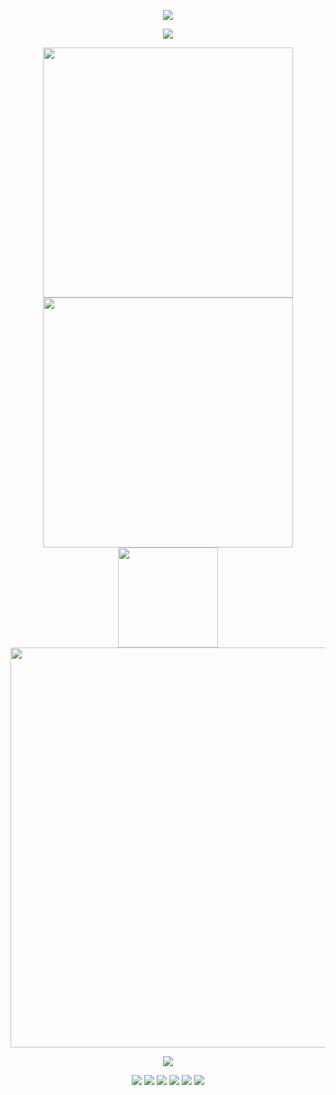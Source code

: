 <!-- https://github.com/kyechan99/capsule-render -->
<p align="center">
    <img src="https://capsule-render.vercel.app/api?type=waving&color=timeGradient&height=300&&section=header&text=HI%20THERE&fontSize=90&fontAlign=50&fontAlignY=30&desc=I%20am%20Zhiwei%20Hong!&descAlign=50&descSize=30&descAlignY=60&animation=twinkling" />
</p>

<!-- https://github.com/DenverCoder1/readme-typing-svg -->
<p align="center">
    <img src="https://readme-typing-svg.demolab.com?font=Orbitron&size=25&pause=1000&center=true&vCenter=true&random=false&width=600&lines=Welcome+to+my+GitHub+profile+page!;I+am+super+obsessed+with+programming!" />
</p>

<p align="center">
    <!-- https://github.com/anuraghazra/github-readme-stats -->
    <img align="center" width="400" src="https://github-readme-stats.vercel.app/api?username=zhwhong&theme=transparent&show_icons=true&hide_border=true&show=reviews&hide_title=true&hide=contribs" />
    <!-- https://github.com/DenverCoder1/github-readme-streak-stats -->
    <img align="center" width="400" src="https://streak-stats.demolab.com?user=zhwhong&theme=transparent&date_format=%5BY.%5Dn.j&hide_border=true" />
    <br/>
    <img width="160" src="https://github-readme-stats.vercel.app/api/top-langs/?username=zhwhong&theme=transparent&hide_border=true&layout=donut-vertical&langs_count=8" />
    <!-- https://github.com/Ashutosh00710/github-readme-activity-graph -->
    <img width="640" src="https://github-readme-activity-graph.vercel.app/graph?username=zhwhong&theme=github-compact&hide_border=true&area=true&custom_title=Contribution%20Graph" />
    <!-- https://github.com/anuraghazra/github-readme-stats -->
    <!-- <img align="center" src="https://github-readme-stats.vercel.app/api/wakatime?username=zhwhong&theme=transparent&hide_border=true&layout=compact&langs_count=22" /> -->
    <!-- https://github.com/anuraghazra/github-readme-stats -->
</p>

<p align="center">
    <!-- https://github.com/tandpfun/skill-icons -->
    <img align="center" src="https://skillicons.dev/icons?i=py,pytorch,tensorflow,c,cpp,mysql,html,git,linux,bash,markdown,latex,matlab&theme=light" />
    </p>
    <!-- https://github.com/badges/shields -->
    <p align="center">
    <a href="https://github.com/zhwhong"><img src="https://img.shields.io/badge/GitHub-zhwhong-blue?logo=github" /></a>
    <a hred="https://scholar.google.com/citations?user=uPBztC0AAAAJ&hl=zh-CN"><img src="https://img.shields.io/badge/Scholar-Zhiwei Hong-orange?logo=google" /></a>
    <a hred="https://www.linkedin.com/in/zhiweihong/"><img src="https://img.shields.io/badge/Linkedin-zhiweihong-blue?logo=linkedin" /></a>
    <a hred="https://www.zhihu.com/people/zhwhong"><img src="https://img.shields.io/badge/Zhihu-zhwhong-green?logo=zhihu" /></a>
    <a hred="https://www.epubit.com/bookDetails?id=UB6c87372364d70"><img src="https://img.shields.io/badge/Book-Deep Learning by Example-purple?logo=book" /></a>
    <!-- <img src="https://img.shields.io/badge/QQ-1359434736-green?logo=tencentqq" /> -->
    <!-- https://github.com/antonkomarev/github-profile-views-counter -->
    <img src="https://komarev.com/ghpvc/?username=zhwhong&abbreviated=true&color=yellow" />
</p>